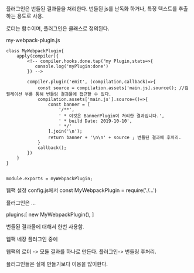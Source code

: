 플러그인은 번들된 결과물을 처리한다. 번들된 js를 난독화 하거나, 특정 텍스트를 추출하는 용도로 사용.

로더는 함수이며, 플러그인은 클래스로 정의된다.

my-webpack-plugin.js

```
class MyWebpackPlugin{
    apply(compiler){
        <!-- compiler.hooks.done.tap("my Plugin,stats=>{
           console.log('myPlugin:done')
        }) -->

        compiler.plugin('emit', (compilation,callback)=>{
            const source = compilation.assets['main.js].source(); //컴필레이션 부를 통해 번들링 결과물에 접근할 수 있다.
            compilation.assets['main.js'].source=()=>{
                const banner = [
                    '/**',
                    ' * 이것은 BannerPlugin이 처리한 결과입니다.',
                    ' * build Date: 2019-10-10',
                    ' */'
                ].join('\n');
                return banner + '\n\n' + source ; 번들된 결과에 후처리.
            }
            callback();
        })
    }
}


module.exports = myWebpackPlugin;
```

웹팩 설정
config.js에서
const MyWebpackPlugin = require('./...')

플러그인은
...

plugins:[
new MyWebpackPlugin(),
]

번들된 결과물에 대해서 한번 사용함.

웹팩 네장 플러그인 중에

웹팩의 로더 -> 모듈 결과를 하나로 만든다.
플러그인-> 번들링 후처리.

플러그인들은 실제 만들기보다 이용을 많이한다.
